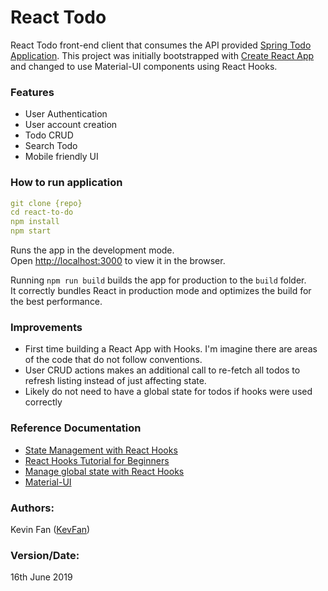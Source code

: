 # React Todo
React Todo front-end client that consumes the API provided [Spring Todo Application](update-link-here).
This project was initially bootstrapped with [Create React App](https://github.com/facebook/create-react-app)
and changed to use Material-UI components using React Hooks.

### Features
* User Authentication
* User account creation
* Todo CRUD
* Search Todo
* Mobile friendly UI 

### How to run application

```yaml
git clone {repo}
cd react-to-do
npm install
npm start
```

Runs the app in the development mode.<br>
Open [http://localhost:3000](http://localhost:3000) to view it in the browser.

Running `npm run build` builds the app for production to the `build` folder.<br>
It correctly bundles React in production mode and optimizes the build for the best performance.

### Improvements
* First time building a React App with Hooks. I'm imagine there are areas of the code that do
not follow conventions.
* User CRUD actions makes an additional call to re-fetch all todos to refresh listing instead
of just affecting state.
* Likely do not need to have a global state for todos if hooks were used correctly 


### Reference Documentation
* [State Management with React Hooks](https://medium.com/javascript-in-plain-english/state-management-with-react-hooks-no-redux-or-context-api-8b3035ceecf8)
* [React Hooks Tutorial for Beginners](https://www.valentinog.com/blog/hooks/)
* [Manage global state with React Hooks](https://medium.com/@Charles_Stover/manage-global-state-with-react-hooks-6065041b55b4)
* [Material-UI](https://material-ui.com/)

### Authors:
Kevin Fan ([KevFan](https://github.com/KevFan))

### Version/Date:
16th June 2019